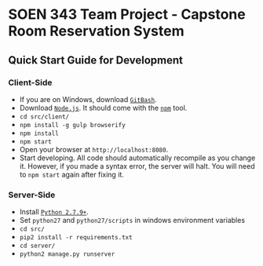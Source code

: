# SOEN 343 Team Project - Capstone Room Reservation System

## Quick Start Guide for Development

### Client-Side

- If you are on Windows, download [`GitBash`](https://git-for-windows.github.io/).
- Download [`Node.js`](https://nodejs.org/en/). It should come with the [`npm`](https://www.npmjs.com/) tool.
- `cd src/client/`
- `npm install -g gulp browserify`
- `npm install`
- `npm start`
- Open your browser at `http://localhost:8080`.
- Start developing. All code should automatically recompile as you change it. However, if you made a syntax error, the server will halt. You will need to `npm start` again after fixing it.


### Server-Side

- Install [`Python 2.7.9+`](https://www.python.org/downloads/release/python-2712/).
- Set `python27` and `python27/scripts` in windows environment variables
- `cd src/`
- `pip2 install -r requirements.txt`
- `cd server/`
- `python2 manage.py runserver`
